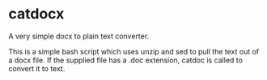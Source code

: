 catdocx
=======

A very simple docx to plain text converter.

This is a simple bash script which uses unzip and sed to pull the text
out of a docx file. If the supplied file has a .doc extension, catdoc is
called to convert it to text.
